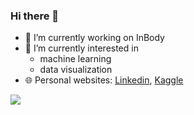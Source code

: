 ### Hi there 👋

- 🔭 I’m currently working on InBody
- 🌱 I’m currently interested in
    - machine learning
    - data visualization
- 🌐 Personal websites: [Linkedin](https://www.linkedin.com/in/seulbeen-kim-94a498116/), [Kaggle](https://www.kaggle.com/seongnam1stminam)

<img align='left' src="http://mazassumnida.wtf/api/v2/generate_badge?boj=tmfqksdk">

<!--
**KIMSEULBEEN/KIMSEULBEEN** is a ✨ _special_ ✨ repository because its `README.md` (this file) appears on your GitHub profile.

Here are some ideas to get you started:

- 🔭 I’m currently working on ...
- 🌱 I’m currently learning ...
- 👯 I’m looking to collaborate on ...
- 🤔 I’m looking for help with ...
- 💬 Ask me about ...
- 📫 How to reach me: ...
- 😄 Pronouns: ...
- ⚡ Fun fact: ...
-->
